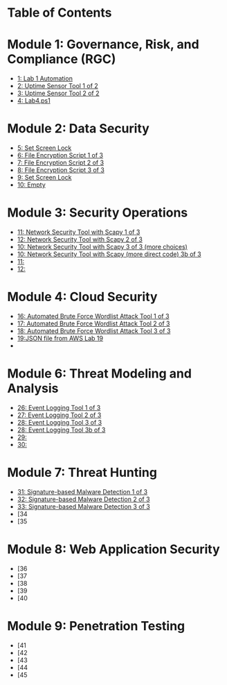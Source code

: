 # Table of Contents

# Module 1: Governance, Risk, and Compliance (RGC)
- [1: Lab 1 Automation](Lab1.ps1)
- [2: Uptime Sensor Tool 1 of 2](Challenge2.py)
- [3: Uptime Sensor Tool 2 of 2](Challenge3.py)
- [4: Lab4.ps1](Lab4.ps1)

# Module 2: Data Security
- [5: Set Screen Lock](Lab1.ps1) 
- [6: File Encryption Script 1 of 3](Challenge6.py)
- [7: File Encryption Script 2 of 3](Challenge7.py)
- [8: File Encryption Script 3 of 3](Challenge8.py)
- [9: Set Screen Lock](Lab1.ps1) 
- [10: Empty](Challenge6.py)

# Module 3: Security Operations
- [11: Network Security Tool with Scapy 1 of 3](Challenge11.py)
- [12: Network Security Tool with Scapy 2 of 3](Challenge12.py)
- [10: Network Security Tool with Scapy 3 of 3 (more choices)](Challenge13.py)
- [10: Network Security Tool with Scapy (more direct code) 3b of 3](Challenge13b.py)
- [11:  ](Challenge7.py)
- [12: ](Challenge8.py)

# Module 4: Cloud Security
- [16: Automated Brute Force Wordlist Attack Tool 1 of 3](Challenge16.py)
- [17: Automated Brute Force Wordlist Attack Tool 2 of 3](Challenge17.py)
- [18: Automated Brute Force Wordlist Attack Tool 3 of 3](Challenge18.py)
- [19:JSON file from AWS Lab 19](Challenge19.json)
- 
# Module 6: Threat Modeling and Analysis
- [26: Event Logging Tool 1  of 3](Challenge26.py)
- [27: Event Logging Tool 2  of 3](Challenge27.py)
- [28: Event Logging Tool 3  of 3](Challenge28.py)
- [28: Event Logging Tool 3b of 3](Challenge28b.py)
- [29:  ](Challenge29.py)
- [30:  ](Challenge30.py)

# Module 7: Threat Hunting
- [31: Signature-based Malware Detection 1 of 3](Challenge31.py)
- [32: Signature-based Malware Detection 2 of 3](Challenge32.py)
- [33: Signature-based Malware Detection 3 of 3](Challenge33.py)
- [34
- [35

# Module 8: Web Application Security
- [36
- [37
- [38
- [39
- [40

# Module 9: Penetration Testing
- [41
- [42
- [43
- [44
- [45
